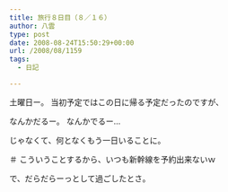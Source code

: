 ```yaml
---
title: 旅行８日目（８／１６）
author: 八雲
type: post
date: 2008-08-24T15:50:29+00:00
url: /2008/08/1159
tags:
  - 日記

---
```

土曜日ー。 当初予定ではこの日に帰る予定だったのですが、
  
なんかだるー。 なんかでるー…
  
じゃなくて、何となくもう一日いることに。
  
＃ こういうことするから、いつも新幹線を予約出来ないｗ

で、だらだらーっとして過ごしたとさ。
